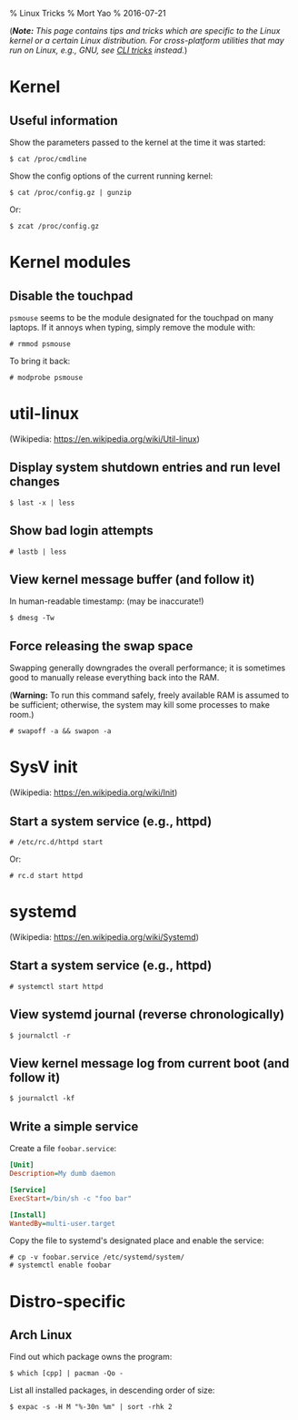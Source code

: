 % Linux Tricks
% Mort Yao
% 2016-07-21

(***Note:** This page contains tips and tricks which are specific to the Linux kernel or a certain Linux distribution. For cross-platform utilities that may run on Linux, e.g., GNU, see [CLI tricks](/unix/cli) instead.*)

# Kernel

## Useful information

Show the parameters passed to the kernel at the time it was started:

    $ cat /proc/cmdline

Show the config options of the current running kernel:

    $ cat /proc/config.gz | gunzip

Or:

    $ zcat /proc/config.gz



# Kernel modules

## Disable the touchpad

`psmouse` seems to be the module designated for the touchpad on many laptops. If it annoys when typing, simply remove the module with:

    # rmmod psmouse

To bring it back:

    # modprobe psmouse



# util-linux

(Wikipedia: <https://en.wikipedia.org/wiki/Util-linux>)

## Display system shutdown entries and run level changes

    $ last -x | less

## Show bad login attempts

    # lastb | less

## View kernel message buffer (and follow it)

In human-readable timestamp: (may be inaccurate!)

    $ dmesg -Tw

## Force releasing the swap space

Swapping generally downgrades the overall performance; it is sometimes good to manually release everything back into the RAM.

(**Warning:** To run this command safely, freely available RAM is assumed to be sufficient; otherwise, the system may kill some processes to make room.)

    # swapoff -a && swapon -a



# SysV init

(Wikipedia: <https://en.wikipedia.org/wiki/Init>)

## Start a system service (e.g., httpd)

    # /etc/rc.d/httpd start

Or:

    # rc.d start httpd



# systemd

(Wikipedia: <https://en.wikipedia.org/wiki/Systemd>)

## Start a system service (e.g., httpd)

    # systemctl start httpd

## View systemd journal (reverse chronologically)

    $ journalctl -r

## View kernel message log from current boot (and follow it)

    $ journalctl -kf

## Write a simple service

Create a file `foobar.service`:

```ini
[Unit]
Description=My dumb daemon

[Service]
ExecStart=/bin/sh -c "foo bar"

[Install]
WantedBy=multi-user.target
```

Copy the file to systemd's designated place and enable the service:

    # cp -v foobar.service /etc/systemd/system/
    # systemctl enable foobar



# Distro-specific

## Arch Linux

Find out which package owns the program:

    $ which [cpp] | pacman -Qo -

List all installed packages, in descending order of size:

    $ expac -s -H M "%-30n %m" | sort -rhk 2
